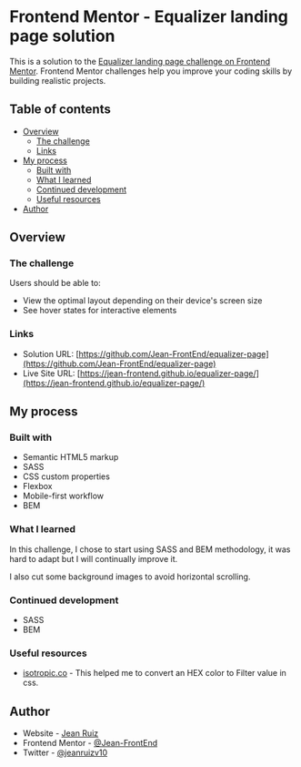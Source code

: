# Frontend Mentor - Equalizer landing page solution

This is a solution to the [Equalizer landing page challenge on Frontend Mentor](https://www.frontendmentor.io/challenges/equalizer-landing-page-7VJ4gp3DE). Frontend Mentor challenges help you improve your coding skills by building realistic projects. 

## Table of contents

- [Overview](#overview)
  - [The challenge](#the-challenge)
  - [Links](#links)
- [My process](#my-process)
  - [Built with](#built-with)
  - [What I learned](#what-i-learned)
  - [Continued development](#continued-development)
  - [Useful resources](#useful-resources)
- [Author](#author)


## Overview

### The challenge

Users should be able to:

- View the optimal layout depending on their device's screen size
- See hover states for interactive elements


### Links

- Solution URL: [https://github.com/Jean-FrontEnd/equalizer-page](https://github.com/Jean-FrontEnd/equalizer-page)
- Live Site URL: [https://jean-frontend.github.io/equalizer-page/](https://jean-frontend.github.io/equalizer-page/)

## My process

### Built with

- Semantic HTML5 markup
- SASS
- CSS custom properties
- Flexbox
- Mobile-first workflow
- BEM


### What I learned

In this challenge, I chose to start using SASS and BEM methodology, it was hard to adapt but I will continually improve it.

I also cut some background images to avoid horizontal scrolling.


### Continued development

- SASS
- BEM

### Useful resources

- [isotropic.co](https://isotropic.co/tool/hex-color-to-css-filter) - This helped me to convert an HEX color to Filter value in css.

## Author

- Website - [Jean Ruiz](https://github.com/Jean-FrontEnd)
- Frontend Mentor - [@Jean-FrontEnd](https://www.frontendmentor.io/profile/Jean-FrontEnd)
- Twitter - [@jeanruizv10](https://twitter.com/JeanRuizV10)
